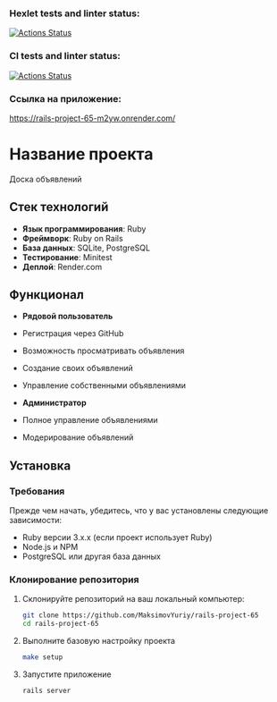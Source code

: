 ### Hexlet tests and linter status:
[![Actions Status](https://github.com/MaksimovYuriy/rails-project-65/actions/workflows/hexlet-check.yml/badge.svg)](https://github.com/MaksimovYuriy/rails-project-65/actions)

### CI tests and linter status:
[![Actions Status](https://github.com/MaksimovYuriy/rails-project-65/blob/main/.github/workflows/ci.yml/badge.svg)](https://github.com/MaksimovYuriy/rails-project-65/actions)

### Ссылка на приложение:
https://rails-project-65-m2yw.onrender.com/


# Название проекта

Доска объявлений

## Стек технологий

- **Язык программирования**: Ruby
- **Фреймворк**: Ruby on Rails
- **База данных**: SQLite, PostgreSQL
- **Тестирование**: Minitest
- **Деплой**: Render.com

## Функционал

- **Рядовой пользователь**
- Регистрация через GitHub
- Возможность просматривать объявления
- Создание своих объявлений
- Управление собственными объявлениями

- **Администратор**
- Полное управление объявлениями
- Модерирование объявлений

## Установка

### Требования

Прежде чем начать, убедитесь, что у вас установлены следующие зависимости:

- Ruby версии 3.x.x (если проект использует Ruby)
- Node.js и NPM
- PostgreSQL или другая база данных

### Клонирование репозитория

1. Склонируйте репозиторий на ваш локальный компьютер:

    ```bash
    git clone https://github.com/MaksimovYuriy/rails-project-65
    cd rails-project-65

2. Выполните базовую настройку проекта

    ```bash
    make setup

3. Запустите приложение

    ```bash
    rails server
